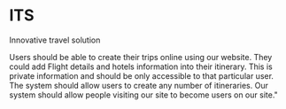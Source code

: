 # ITS
Innovative travel solution

Users should be able to create their trips online using our website. They could add Flight details and hotels information into their itinerary. This is private information and should be only accessible to that particular user. The system should allow users to create any number of itineraries. Our system should allow people visiting our site to become users on our site."


